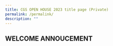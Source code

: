 ```yaml
---
title: CGS OPEN HOUSE 2023 title page (Private)
permalink: /permalink/
description: ""
---
```

## WELCOME ANNOUCEMENT ##